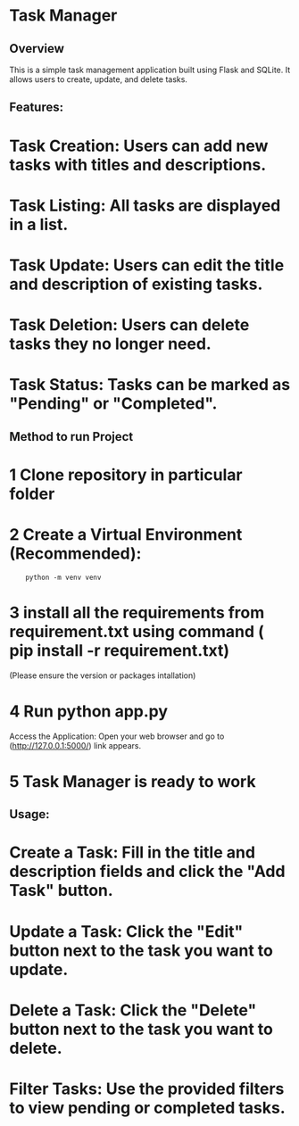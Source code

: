 # Task Manager

## Overview
This is a simple task management application built using Flask and SQLite. It allows users to create, update, and delete tasks.

## Features:
# Task Creation: Users can add new tasks with titles and descriptions.
# Task Listing: All tasks are displayed in a list.
# Task Update: Users can edit the title and description of existing tasks.
# Task Deletion: Users can delete tasks they no longer need.
# Task Status: Tasks can be marked as "Pending" or "Completed".


## Method to run Project
# 1 Clone repository in particular folder
# 2 Create a Virtual Environment (Recommended):
        python -m venv venv
# 3 install all the requirements from requirement.txt using command ( pip install -r requirement.txt)
  (Please ensure the version or packages intallation)
# 4 Run python app.py 
  Access the Application: Open your web browser and go to (http://127.0.0.1:5000/) link appears.
# 5 Task Manager is ready to work 

## Usage:
# Create a Task: Fill in the title and description fields and click the "Add Task" button.
# Update a Task: Click the "Edit" button next to the task you want to update.
# Delete a Task: Click the "Delete" button next to the task you want to delete.
# Filter Tasks: Use the provided filters to view pending or completed tasks.
